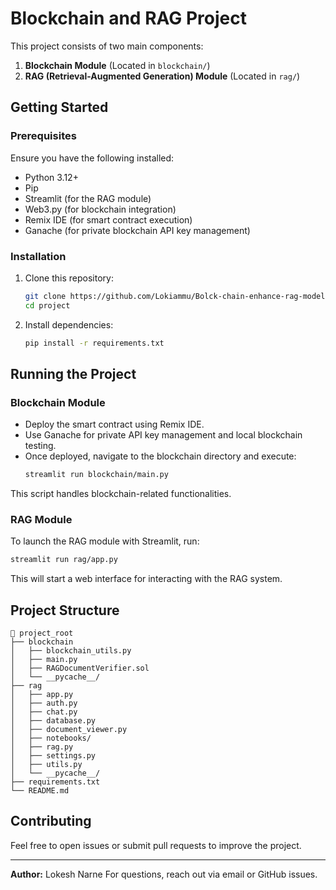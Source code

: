 # Blockchain and RAG Project

This project consists of two main components:
1. **Blockchain Module** (Located in `blockchain/`)
2. **RAG (Retrieval-Augmented Generation) Module** (Located in `rag/`)

## Getting Started

### Prerequisites
Ensure you have the following installed:
- Python 3.12+
- Pip
- Streamlit (for the RAG module)
- Web3.py (for blockchain integration)
- Remix IDE (for smart contract execution)
- Ganache (for private blockchain API key management)

### Installation
1. Clone this repository:
   ```bash
   git clone https://github.com/Lokiammu/Bolck-chain-enhance-rag-model
   cd project
   ```

2. Install dependencies:
   ```bash
   pip install -r requirements.txt
   ```

## Running the Project

### **Blockchain Module**
- Deploy the smart contract using Remix IDE.
- Use Ganache for private API key management and local blockchain testing.
- Once deployed, navigate to the blockchain directory and execute:
   ```bash
   streamlit run blockchain/main.py
   ```
This script handles blockchain-related functionalities.

### **RAG Module**
To launch the RAG module with Streamlit, run:
   ```bash
   streamlit run rag/app.py
   ```
This will start a web interface for interacting with the RAG system.

## Project Structure
```
📂 project_root
├── blockchain
│   ├── blockchain_utils.py
│   ├── main.py
│   ├── RAGDocumentVerifier.sol
│   └── __pycache__/
├── rag
│   ├── app.py
│   ├── auth.py
│   ├── chat.py
│   ├── database.py
│   ├── document_viewer.py
│   ├── notebooks/
│   ├── rag.py
│   ├── settings.py
│   ├── utils.py
│   └── __pycache__/
├── requirements.txt
└── README.md
```

## Contributing
Feel free to open issues or submit pull requests to improve the project.

---
**Author:** Lokesh Narne
For questions, reach out via email or GitHub issues.

